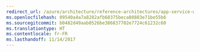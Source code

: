 ```yaml
---
redirect_url: /azure/architecture/reference-architectures/app-service-web-app/scalable-web-app
ms.openlocfilehash: 09540a4a7a8282afb68375beca80883e71be55b6
ms.sourcegitcommit: b0482d49aab0526be386837702e7724c61232c60
ms.translationtype: HT
ms.contentlocale: fr-FR
ms.lasthandoff: 11/14/2017
---
```

